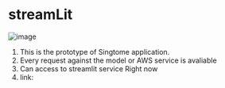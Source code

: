 # streamLit

![image](https://github.com/Singing-voice-conversion/singtome-streamLit/assets/132438596/5dcb31cb-881a-4c23-b1be-1948430efdc9)

1. This is the prototype of Singtome application.
2. Every request against the model or AWS service is avaliable
3. Can access to streamlit service Right now
4. link: 
